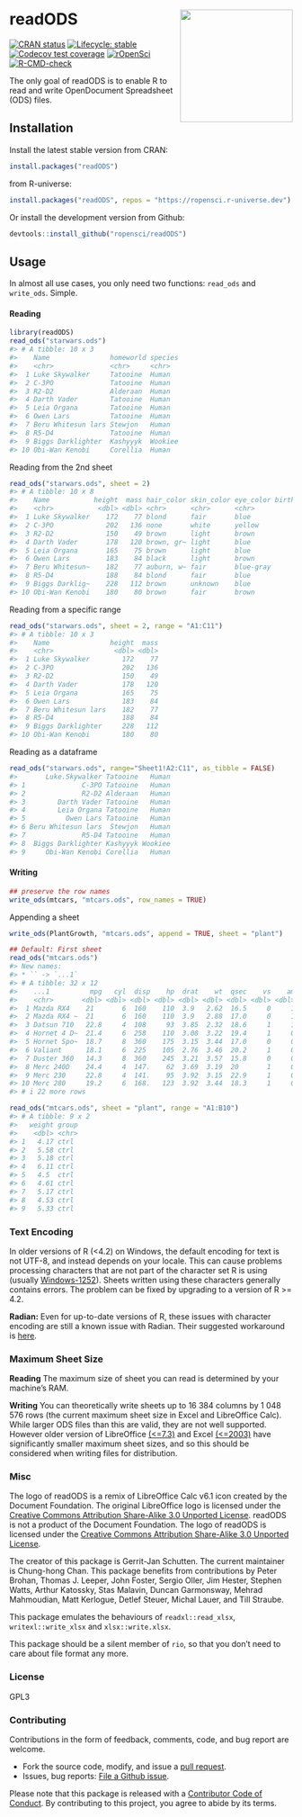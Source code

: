 
<!-- README.md is generated from README.Rmd. Please edit that file -->

# readODS <img src="man/figures/read_ods_logo.png"  align="right" height="200" />

<!-- badges: start -->

[![CRAN
status](https://www.r-pkg.org/badges/version/readODS)](https://CRAN.R-project.org/package=readODS)
[![Lifecycle:
stable](https://img.shields.io/badge/lifecycle-stable-brightgreen.svg)](https://lifecycle.r-lib.org/articles/stages.html#stable)
[![Codecov test
coverage](https://codecov.io/gh/ropensci/readODS/branch/master/graph/badge.svg)](https://app.codecov.io/gh/ropensci/readODS?branch=master)
[![rOpenSci](https://badges.ropensci.org/302_status.svg)](https://github.com/ropensci/software-review/issues/386)
[![R-CMD-check](https://github.com/ropensci/readODS/actions/workflows/R-CMD-check.yaml/badge.svg)](https://github.com/ropensci/readODS/actions/workflows/R-CMD-check.yaml)
<!-- badges: end -->

The only goal of readODS is to enable R to read and write OpenDocument
Spreadsheet (ODS) files.

## Installation

Install the latest stable version from CRAN:

``` r
install.packages("readODS")
```

from R-universe:

``` r
install.packages("readODS", repos = "https://ropensci.r-universe.dev")
```

Or install the development version from Github:

``` r
devtools::install_github("ropensci/readODS")
```

## Usage

In almost all use cases, you only need two functions: `read_ods` and
`write_ods`. Simple.

#### Reading

``` r
library(readODS)
read_ods("starwars.ods")
#> # A tibble: 10 x 3
#>    Name               homeworld species
#>    <chr>              <chr>     <chr>  
#>  1 Luke Skywalker     Tatooine  Human  
#>  2 C-3PO              Tatooine  Human  
#>  3 R2-D2              Alderaan  Human  
#>  4 Darth Vader        Tatooine  Human  
#>  5 Leia Organa        Tatooine  Human  
#>  6 Owen Lars          Tatooine  Human  
#>  7 Beru Whitesun lars Stewjon   Human  
#>  8 R5-D4              Tatooine  Human  
#>  9 Biggs Darklighter  Kashyyyk  Wookiee
#> 10 Obi-Wan Kenobi     Corellia  Human
```

Reading from the 2nd sheet

``` r
read_ods("starwars.ods", sheet = 2)
#> # A tibble: 10 x 8
#>    Name           height  mass hair_color skin_color eye_color birth_year gender
#>    <chr>           <dbl> <dbl> <chr>      <chr>      <chr>          <dbl> <chr> 
#>  1 Luke Skywalker    172    77 blond      fair       blue            19   male  
#>  2 C-3PO             202   136 none       white      yellow          41.9 male  
#>  3 R2-D2             150    49 brown      light      brown           19   female
#>  4 Darth Vader       178   120 brown, gr~ light      blue            52   male  
#>  5 Leia Organa       165    75 brown      light      blue            47   female
#>  6 Owen Lars         183    84 black      light      brown           24   male  
#>  7 Beru Whitesun~    182    77 auburn, w~ fair       blue-gray       57   male  
#>  8 R5-D4             188    84 blond      fair       blue            41.9 male  
#>  9 Biggs Darklig~    228   112 brown      unknown    blue           200   male  
#> 10 Obi-Wan Kenobi    180    80 brown      fair       brown           29   male
```

Reading from a specific range

``` r
read_ods("starwars.ods", sheet = 2, range = "A1:C11")
#> # A tibble: 10 x 3
#>    Name               height  mass
#>    <chr>               <dbl> <dbl>
#>  1 Luke Skywalker        172    77
#>  2 C-3PO                 202   136
#>  3 R2-D2                 150    49
#>  4 Darth Vader           178   120
#>  5 Leia Organa           165    75
#>  6 Owen Lars             183    84
#>  7 Beru Whitesun lars    182    77
#>  8 R5-D4                 188    84
#>  9 Biggs Darklighter     228   112
#> 10 Obi-Wan Kenobi        180    80
```

Reading as a dataframe

``` r
read_ods("starwars.ods", range="Sheet1!A2:C11", as_tibble = FALSE)
#>       Luke.Skywalker Tatooine   Human
#> 1              C-3PO Tatooine   Human
#> 2              R2-D2 Alderaan   Human
#> 3        Darth Vader Tatooine   Human
#> 4        Leia Organa Tatooine   Human
#> 5          Owen Lars Tatooine   Human
#> 6 Beru Whitesun lars  Stewjon   Human
#> 7              R5-D4 Tatooine   Human
#> 8  Biggs Darklighter Kashyyyk Wookiee
#> 9     Obi-Wan Kenobi Corellia   Human
```

#### Writing

``` r
## preserve the row names
write_ods(mtcars, "mtcars.ods", row_names = TRUE)
```

Appending a sheet

``` r
write_ods(PlantGrowth, "mtcars.ods", append = TRUE, sheet = "plant")
```

``` r
## Default: First sheet
read_ods("mtcars.ods")
#> New names:
#> * `` -> `...1`
#> # A tibble: 32 x 12
#>    ...1          mpg   cyl  disp    hp  drat    wt  qsec    vs    am  gear  carb
#>    <chr>       <dbl> <dbl> <dbl> <dbl> <dbl> <dbl> <dbl> <dbl> <dbl> <dbl> <dbl>
#>  1 Mazda RX4    21       6  160    110  3.9   2.62  16.5     0     1     4     4
#>  2 Mazda RX4 ~  21       6  160    110  3.9   2.88  17.0     0     1     4     4
#>  3 Datsun 710   22.8     4  108     93  3.85  2.32  18.6     1     1     4     1
#>  4 Hornet 4 D~  21.4     6  258    110  3.08  3.22  19.4     1     0     3     1
#>  5 Hornet Spo~  18.7     8  360    175  3.15  3.44  17.0     0     0     3     2
#>  6 Valiant      18.1     6  225    105  2.76  3.46  20.2     1     0     3     1
#>  7 Duster 360   14.3     8  360    245  3.21  3.57  15.8     0     0     3     4
#>  8 Merc 240D    24.4     4  147.    62  3.69  3.19  20       1     0     4     2
#>  9 Merc 230     22.8     4  141.    95  3.92  3.15  22.9     1     0     4     2
#> 10 Merc 280     19.2     6  168.   123  3.92  3.44  18.3     1     0     4     4
#> # i 22 more rows
```

``` r
read_ods("mtcars.ods", sheet = "plant", range = "A1:B10")
#> # A tibble: 9 x 2
#>   weight group
#>    <dbl> <chr>
#> 1   4.17 ctrl 
#> 2   5.58 ctrl 
#> 3   5.18 ctrl 
#> 4   6.11 ctrl 
#> 5   4.5  ctrl 
#> 6   4.61 ctrl 
#> 7   5.17 ctrl 
#> 8   4.53 ctrl 
#> 9   5.33 ctrl
```

### Text Encoding

In older versions of R (\<4.2) on Windows, the default encoding for text
is not UTF-8, and instead depends on your locale. This can cause
problems processing characters that are not part of the character set R
is using (usually
[Windows-1252](https://en.wikipedia.org/wiki/Windows-1252)). Sheets
written using these characters generally contains errors. The problem
can be fixed by upgrading to a version of R \>= 4.2.

**Radian:** Even for up-to-date versions of R, these issues with
character encoding are still a known issue with Radian. Their suggested
workaround is
[here](https://github.com/randy3k/radian/issues/269#issuecomment-1169663251).

### Maximum Sheet Size

**Reading** The maximum size of sheet you can read is determined by your
machine’s RAM.

**Writing** You can theoretically write sheets up to 16 384 columns by 1
048 576 rows (the current maximum sheet size in Excel and LibreOffice
Calc). While larger ODS files than this are valid, they are not well
supported. However older version of LibreOffice
[(\<=7.3)](https://wiki.documentfoundation.org/Faq/Calc/022) and Excel
[(\<=2003)](https://support.microsoft.com/en-gb/office/use-excel-with-earlier-versions-of-excel-2fd9ffcb-6fce-485b-85af-fecfd651a5ac#:~:text=What%20it%20means%20Beginning%20with,lost%20in%20Excel%2097%2D2003.)
have significantly smaller maximum sheet sizes, and so this should be
considered when writing files for distribution.

### Misc

The logo of readODS is a remix of LibreOffice Calc v6.1 icon created by
the Document Foundation. The original LibreOffice logo is licensed under
the [Creative Commons Attribution Share-Alike 3.0 Unported
License](https://wiki.documentfoundation.org/File:LibO6_MIME.svg).
readODS is not a product of the Document Foundation. The logo of readODS
is licensed under the [Creative Commons Attribution Share-Alike 3.0
Unported License](https://creativecommons.org/licenses/by-sa/3.0/).

The creator of this package is Gerrit-Jan Schutten. The current
maintainer is Chung-hong Chan. This package benefits from contributions
by Peter Brohan, Thomas J. Leeper, John Foster, Sergio Oller, Jim
Hester, Stephen Watts, Arthur Katossky, Stas Malavin, Duncan Garmonsway,
Mehrad Mahmoudian, Matt Kerlogue, Detlef Steuer, Michal Lauer, and Till
Straube.

This package emulates the behaviours of `readxl::read_xlsx`,
`writexl::write_xlsx` and `xlsx::write.xlsx`.

This package should be a silent member of `rio`, so that you don’t need
to care about file format any more.

### License

GPL3

### Contributing

Contributions in the form of feedback, comments, code, and bug report
are welcome.

-   Fork the source code, modify, and issue a [pull
    request](https://docs.github.com/en/github/collaborating-with-issues-and-pull-requests/creating-a-pull-request-from-a-fork).
-   Issues, bug reports: [File a Github
    issue](https://github.com/ropensci/readODS).

Please note that this package is released with a [Contributor Code of
Conduct](https://ropensci.org/code-of-conduct/). By contributing to this
project, you agree to abide by its terms.
